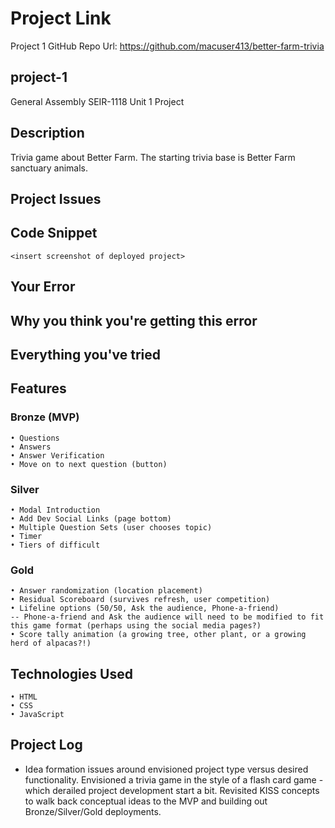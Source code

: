 # Project Link
Project 1 GitHub Repo Url: https://github.com/macuser413/better-farm-trivia

## project-1
General Assembly SEIR-1118 Unit 1 Project

## Description
Trivia game about Better Farm. 
The starting trivia base is Better Farm sanctuary animals.

## Project Issues


## Code Snippet

```
<insert screenshot of deployed project>
```

## Your Error


## Why you think you're getting this error


## Everything you've tried

## Features
### Bronze (MVP)
    • Questions
    • Answers
    • Answer Verification
    • Move on to next question (button)

### Silver
    • Modal Introduction
    • Add Dev Social Links (page bottom)
    • Multiple Question Sets (user chooses topic)
    • Timer
    • Tiers of difficult

### Gold
    • Answer randomization (location placement)
    • Residual Scoreboard (survives refresh, user competition)
    • Lifeline options (50/50, Ask the audience, Phone-a-friend)
    -- Phone-a-friend and Ask the audience will need to be modified to fit this game format (perhaps using the social media pages?)
    • Score tally animation (a growing tree, other plant, or a growing herd of alpacas?!)

## Technologies Used
    • HTML
    • CSS
    • JavaScript

## Project Log
- Idea formation issues around envisioned project type versus desired functionality. Envisioned a trivia game in the style of a flash card game - which derailed project development start a bit. Revisited KISS concepts to walk back conceptual ideas to the MVP and building out Bronze/Silver/Gold deployments.


